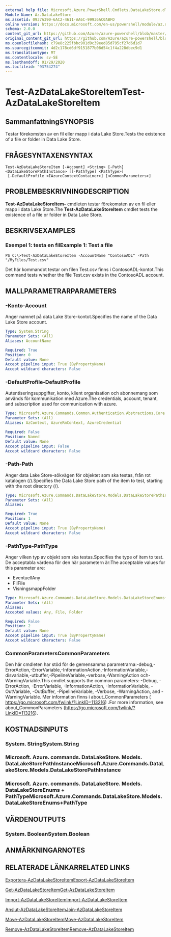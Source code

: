 ```yaml
---
external help file: Microsoft.Azure.PowerShell.Cmdlets.DataLakeStore.dll-Help.xml
Module Name: Az.DataLakeStore
ms.assetid: 0937A390-6AC2-4611-AA6C-99936AC0ABFD
online version: https://docs.microsoft.com/en-us/powershell/module/az.datalakestore/test-azdatalakestoreitem
schema: 2.0.0
content_git_url: https://github.com/Azure/azure-powershell/blob/master/src/DataLakeStore/DataLakeStore/help/Test-AzDataLakeStoreItem.md
original_content_git_url: https://github.com/Azure/azure-powershell/blob/master/src/DataLakeStore/DataLakeStore/help/Test-AzDataLakeStoreItem.md
ms.openlocfilehash: c79e8c225fbbc901d9c39eed85d795cf27d6d1d7
ms.sourcegitcommit: 4d2c178cd6df9151877b08d54c1f4a228dbec9d1
ms.translationtype: MT
ms.contentlocale: sv-SE
ms.lasthandoff: 01/29/2020
ms.locfileid: "93754274"
---
```

# <span data-ttu-id="58bf3-101">Test-AzDataLakeStoreItem</span><span class="sxs-lookup"><span data-stu-id="58bf3-101">Test-AzDataLakeStoreItem</span></span>

## <span data-ttu-id="58bf3-102">Sammanfattning</span><span class="sxs-lookup"><span data-stu-id="58bf3-102">SYNOPSIS</span></span>
<span data-ttu-id="58bf3-103">Testar förekomsten av en fil eller mapp i data Lake Store.</span><span class="sxs-lookup"><span data-stu-id="58bf3-103">Tests the existence of a file or folder in Data Lake Store.</span></span>

## <span data-ttu-id="58bf3-104">FRÅGESYNTAXEN</span><span class="sxs-lookup"><span data-stu-id="58bf3-104">SYNTAX</span></span>

```
Test-AzDataLakeStoreItem [-Account] <String> [-Path] <DataLakeStorePathInstance> [[-PathType] <PathType>]
 [-DefaultProfile <IAzureContextContainer>] [<CommonParameters>]
```

## <span data-ttu-id="58bf3-105">PROBLEMBESKRIVNING</span><span class="sxs-lookup"><span data-stu-id="58bf3-105">DESCRIPTION</span></span>
<span data-ttu-id="58bf3-106">**Test-AzDataLakeStoreItem-** cmdleten testar förekomsten av en fil eller mapp i data Lake Store.</span><span class="sxs-lookup"><span data-stu-id="58bf3-106">The **Test-AzDataLakeStoreItem** cmdlet tests the existence of a file or folder in Data Lake Store.</span></span>

## <span data-ttu-id="58bf3-107">BESKRIVS</span><span class="sxs-lookup"><span data-stu-id="58bf3-107">EXAMPLES</span></span>

### <span data-ttu-id="58bf3-108">Exempel 1: testa en fil</span><span class="sxs-lookup"><span data-stu-id="58bf3-108">Example 1: Test a file</span></span>
```
PS C:\>Test-AzDataLakeStoreItem -AccountName "ContosoADL" -Path "/MyFiles/Test.csv"
```

<span data-ttu-id="58bf3-109">Det här kommandot testar om filen Test.csv finns i ContosoADL-kontot.</span><span class="sxs-lookup"><span data-stu-id="58bf3-109">This command tests whether the file Test.csv exists in the ContosoADL account.</span></span>

## <span data-ttu-id="58bf3-110">MALLPARAMETRAR</span><span class="sxs-lookup"><span data-stu-id="58bf3-110">PARAMETERS</span></span>

### <span data-ttu-id="58bf3-111">-Konto</span><span class="sxs-lookup"><span data-stu-id="58bf3-111">-Account</span></span>
<span data-ttu-id="58bf3-112">Anger namnet på data Lake Store-kontot.</span><span class="sxs-lookup"><span data-stu-id="58bf3-112">Specifies the name of the Data Lake Store account.</span></span>

```yaml
Type: System.String
Parameter Sets: (All)
Aliases: AccountName

Required: True
Position: 0
Default value: None
Accept pipeline input: True (ByPropertyName)
Accept wildcard characters: False
```

### <span data-ttu-id="58bf3-113">-DefaultProfile</span><span class="sxs-lookup"><span data-stu-id="58bf3-113">-DefaultProfile</span></span>
<span data-ttu-id="58bf3-114">Autentiseringsuppgifter, konto, klient organisation och abonnemang som används för kommunikation med Azure.</span><span class="sxs-lookup"><span data-stu-id="58bf3-114">The credentials, account, tenant, and subscription used for communication with azure.</span></span>

```yaml
Type: Microsoft.Azure.Commands.Common.Authentication.Abstractions.Core.IAzureContextContainer
Parameter Sets: (All)
Aliases: AzContext, AzureRmContext, AzureCredential

Required: False
Position: Named
Default value: None
Accept pipeline input: False
Accept wildcard characters: False
```

### <span data-ttu-id="58bf3-115">-Path</span><span class="sxs-lookup"><span data-stu-id="58bf3-115">-Path</span></span>
<span data-ttu-id="58bf3-116">Anger data Lake Store-sökvägen för objektet som ska testas, från rot katalogen (/).</span><span class="sxs-lookup"><span data-stu-id="58bf3-116">Specifies the Data Lake Store path of the item to test, starting with the root directory (/).</span></span>

```yaml
Type: Microsoft.Azure.Commands.DataLakeStore.Models.DataLakeStorePathInstance
Parameter Sets: (All)
Aliases:

Required: True
Position: 1
Default value: None
Accept pipeline input: True (ByPropertyName)
Accept wildcard characters: False
```

### <span data-ttu-id="58bf3-117">-PathType</span><span class="sxs-lookup"><span data-stu-id="58bf3-117">-PathType</span></span>
<span data-ttu-id="58bf3-118">Anger vilken typ av objekt som ska testas.</span><span class="sxs-lookup"><span data-stu-id="58bf3-118">Specifies the type of item to test.</span></span>
<span data-ttu-id="58bf3-119">De acceptabla värdena för den här parametern är:</span><span class="sxs-lookup"><span data-stu-id="58bf3-119">The acceptable values for this parameter are:</span></span>
- <span data-ttu-id="58bf3-120">Eventuell</span><span class="sxs-lookup"><span data-stu-id="58bf3-120">Any</span></span> 
- <span data-ttu-id="58bf3-121">Fil</span><span class="sxs-lookup"><span data-stu-id="58bf3-121">File</span></span> 
- <span data-ttu-id="58bf3-122">Visningsmapp</span><span class="sxs-lookup"><span data-stu-id="58bf3-122">Folder</span></span>

```yaml
Type: Microsoft.Azure.Commands.DataLakeStore.Models.DataLakeStoreEnums+PathType
Parameter Sets: (All)
Aliases:
Accepted values: Any, File, Folder

Required: False
Position: 2
Default value: None
Accept pipeline input: True (ByPropertyName)
Accept wildcard characters: False
```

### <span data-ttu-id="58bf3-123">CommonParameters</span><span class="sxs-lookup"><span data-stu-id="58bf3-123">CommonParameters</span></span>
<span data-ttu-id="58bf3-124">Den här cmdleten har stöd för de gemensamma parametrarna:-debug,-ErrorAction,-ErrorVariable,-InformationAction,-InformationVariable,-disvariable,-utbuffer,-PipelineVariable,-verbose,-WarningAction och-WarningVariable.</span><span class="sxs-lookup"><span data-stu-id="58bf3-124">This cmdlet supports the common parameters: -Debug, -ErrorAction, -ErrorVariable, -InformationAction, -InformationVariable, -OutVariable, -OutBuffer, -PipelineVariable, -Verbose, -WarningAction, and -WarningVariable.</span></span> <span data-ttu-id="58bf3-125">Mer information finns i about_CommonParameters ( https://go.microsoft.com/fwlink/?LinkID=113216) .</span><span class="sxs-lookup"><span data-stu-id="58bf3-125">For more information, see about_CommonParameters (https://go.microsoft.com/fwlink/?LinkID=113216).</span></span>

## <span data-ttu-id="58bf3-126">KOSTNADS</span><span class="sxs-lookup"><span data-stu-id="58bf3-126">INPUTS</span></span>

### <span data-ttu-id="58bf3-127">System. String</span><span class="sxs-lookup"><span data-stu-id="58bf3-127">System.String</span></span>

### <span data-ttu-id="58bf3-128">Microsoft. Azure. commands. DataLakeStore. Models. DataLakeStorePathInstance</span><span class="sxs-lookup"><span data-stu-id="58bf3-128">Microsoft.Azure.Commands.DataLakeStore.Models.DataLakeStorePathInstance</span></span>

### <span data-ttu-id="58bf3-129">Microsoft. Azure. commands. DataLakeStore. Models. DataLakeStoreEnums + PathType</span><span class="sxs-lookup"><span data-stu-id="58bf3-129">Microsoft.Azure.Commands.DataLakeStore.Models.DataLakeStoreEnums+PathType</span></span>

## <span data-ttu-id="58bf3-130">VÄRDEN</span><span class="sxs-lookup"><span data-stu-id="58bf3-130">OUTPUTS</span></span>

### <span data-ttu-id="58bf3-131">System. Boolean</span><span class="sxs-lookup"><span data-stu-id="58bf3-131">System.Boolean</span></span>

## <span data-ttu-id="58bf3-132">ANMÄRKNINGAR</span><span class="sxs-lookup"><span data-stu-id="58bf3-132">NOTES</span></span>

## <span data-ttu-id="58bf3-133">RELATERADE LÄNKAR</span><span class="sxs-lookup"><span data-stu-id="58bf3-133">RELATED LINKS</span></span>

[<span data-ttu-id="58bf3-134">Exportera-AzDataLakeStoreItem</span><span class="sxs-lookup"><span data-stu-id="58bf3-134">Export-AzDataLakeStoreItem</span></span>](./Export-AzDataLakeStoreItem.md)

[<span data-ttu-id="58bf3-135">Get-AzDataLakeStoreItem</span><span class="sxs-lookup"><span data-stu-id="58bf3-135">Get-AzDataLakeStoreItem</span></span>](./Get-AzDataLakeStoreItem.md)

[<span data-ttu-id="58bf3-136">Import-AzDataLakeStoreItem</span><span class="sxs-lookup"><span data-stu-id="58bf3-136">Import-AzDataLakeStoreItem</span></span>](./Import-AzDataLakeStoreItem.md)

[<span data-ttu-id="58bf3-137">Anslut-AzDataLakeStoreItem</span><span class="sxs-lookup"><span data-stu-id="58bf3-137">Join-AzDataLakeStoreItem</span></span>](./Join-AzDataLakeStoreItem.md)

[<span data-ttu-id="58bf3-138">Move-AzDataLakeStoreItem</span><span class="sxs-lookup"><span data-stu-id="58bf3-138">Move-AzDataLakeStoreItem</span></span>](./Move-AzDataLakeStoreItem.md)

[<span data-ttu-id="58bf3-139">Remove-AzDataLakeStoreItem</span><span class="sxs-lookup"><span data-stu-id="58bf3-139">Remove-AzDataLakeStoreItem</span></span>](./Remove-AzDataLakeStoreItem.md)


